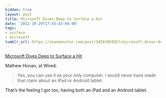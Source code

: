 ```yaml
---
hidden: true
layout: post
title: Microsoft Dives Deep to Surface a Hit
date: '2012-10-29T17:43:43-04:00'
tags:
- surface
- microsoft
tumblr_url: https://seanmonstar.com/post/34591093957/microsoft-dives-deep-to-surface-a-hit
---
```

[Microsoft Dives Deep to Surface a Hit](http://www.wired.com/reviews/2012/10/microsoft-surface/all/)  

Mathew Honan, at Wired:

> Yes, you can use it as your only computer. I would never have made that claim about an iPad or Android tablet.

That’s the feeling I got too, having both an iPad and an Android tablet.

